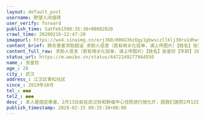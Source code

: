 ```yaml
---
layout: default_post
username: 野望人间值得
user_verify: forward
publish_time: SatFeb1508:35:38+08002020
crawl_time: 20200216-12:47:20
imageurl: https://wx4.sinaimg.cn/orj360/006G36zOgy1gbwsczllklj30ru1dhwsq.jpg,https://wx4.sinaimg.cn/orj360/006G36zOgy1gbwscwwyosj30sl1et17l.jpg
content_brief: 肺炎患者求助超话 求助人信息（若有相关化验单，请上传图片）【姓名】张皇钦【年龄】28【所在城市】武汉【所在小区、社区】江汉区青松社区【患病时间】2019年10月【联系方式】●●●【其他紧急联系人】●●●【病情描述】 本人是癌症患者，2月13日前在武汉协和肿瘤中心住院进行 ...全文
content_full_raw: 求助人信息（若有相关化验单，请上传图片）【姓名】张皇钦【年龄】28【所在城市】武汉【所在小区、社区】江汉区青松社区【患病时间】2019年10月【联系方式】●●●【其他紧急联系人】●●●【病情描述】本人是癌症患者，2月13日前在武汉协和肿瘤中心住院进行放化疗，因我们医院2月12日被征用于新冠肺炎定点医院，医院于2月13日要求我们全部一百来号肿瘤患者出院中断治疗，请大家帮忙，让我们这些患者能住院继续治疗。武汉·万松园
status_url: https://m.weibo.cn/status/4472149277944550
name_: 张皇钦
age_: 28
city_: 武汉
address_: 江汉区青松社区
since_: 2019年10月
tel_: ●●●
tel2_: ●●●
desc_: 本人是癌症患者，2月13日前在武汉协和肿瘤中心住院进行放化疗，因我们医院2月12日被征用于新冠肺炎定点医院，医院于2月13日要求我们全部一百来号肿瘤患者出院中断治疗，请大家帮忙，让我们这些患者能住院继续治疗。武汉·万松园
publish_timestamp: 2020-02-15 08:35:38+08:00
---
```

